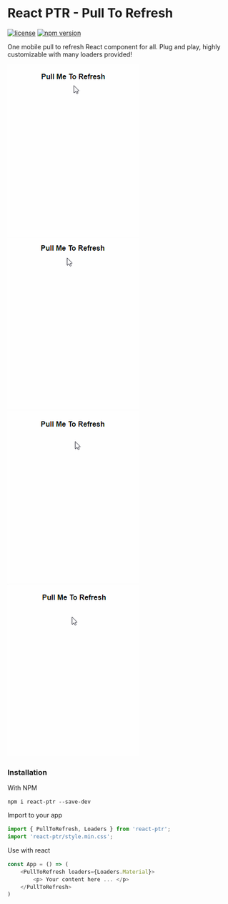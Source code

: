 # React PTR - Pull To Refresh

[![license](https://img.shields.io/github/license/mashape/apistatus.svg)]()
[![npm version](https://img.shields.io/npm/v/react-ptr.svg)](https://www.npmjs.org/package/react-ptr)

One mobile pull to refresh React component for all. Plug and play, highly customizable with many loaders provided!

![default](https://raw.githubusercontent.com/n7best/react-ptr/gh-pages/default.gif)
![material](https://raw.githubusercontent.com/n7best/react-ptr/gh-pages/material.gif)
![modern](https://raw.githubusercontent.com/n7best/react-ptr/gh-pages/modern.gif)
![rocket](https://raw.githubusercontent.com/n7best/react-ptr/gh-pages/rocket.gif)

### Installation

With NPM

```
npm i react-ptr --save-dev
```

Import to your app

```js
import { PullToRefresh, Loaders } from 'react-ptr';
import 'react-ptr/style.min.css';
```

Use with react

```js
const App = () => (
    <PullToRefresh loaders={Loaders.Material}>
        <p> Your content here ... </p>
    </PullToRefresh>
)
```

